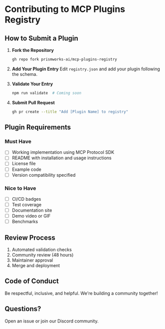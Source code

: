 # Contributing to MCP Plugins Registry

## How to Submit a Plugin

1. **Fork the Repository**
   ```bash
   gh repo fork prismworks-ai/mcp-plugins-registry
   ```

2. **Add Your Plugin Entry**
   Edit `registry.json` and add your plugin following the schema.

3. **Validate Your Entry**
   ```bash
   npm run validate  # Coming soon
   ```

4. **Submit Pull Request**
   ```bash
   gh pr create --title "Add [Plugin Name] to registry"
   ```

## Plugin Requirements

### Must Have
- [ ] Working implementation using MCP Protocol SDK
- [ ] README with installation and usage instructions
- [ ] License file
- [ ] Example code
- [ ] Version compatibility specified

### Nice to Have
- [ ] CI/CD badges
- [ ] Test coverage
- [ ] Documentation site
- [ ] Demo video or GIF
- [ ] Benchmarks

## Review Process

1. Automated validation checks
2. Community review (48 hours)
3. Maintainer approval
4. Merge and deployment

## Code of Conduct

Be respectful, inclusive, and helpful. We're building a community together!

## Questions?

Open an issue or join our Discord community.
